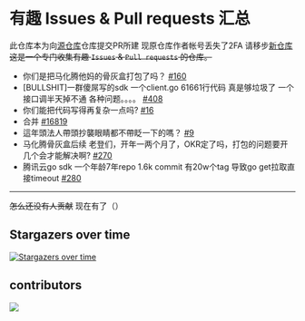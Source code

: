 # 有趣 Issues & Pull requests 汇总
此仓库本为向[源仓库](https://github.com/fuydg/Those-fun-roundups)仓库提交PR所建 现原仓库作者帐号丢失了2FA 请移步[新仓库](https://github.com/ioit-aaa/Those-fun-roundups)
~~这是一个专门收集有趣 `Issues` & `Pull requests` 的仓库。~~

- 你们是把马化腾他妈的骨灰盒打包了吗？
[#160](https://github.com/TencentCloud/tencentcloud-sdk-nodejs/issues/160)
- [BULLSHIT]一群傻屌写的sdk 一个client.go 61661行代码 真是够垃圾了 一个接口调半天掉不通 各种问题。。。。
[#408](https://github.com/aliyun/alibabacloud-sdk/issues/408)
- 你们能把代码写得再复杂一点吗?
[#16](https://github.com/huaweicloud/huaweicloud-sdk-php-obs/issues/16)
- 合并
[#16819](https://github.com/langgenius/dify/pull/16819)
- 這年頭法人帶頭抄襲眼睛都不帶眨一下的嗎？
[#9](https://github.com/ITRI-BDL-D/CQL-Project-template/issues/9)
- 马化腾骨灰盒后续 老登们，开年一两个月了，OKR定了吗，打包的问题要开几个会才能解决啊?
[#270](https://github.com/TencentCloud/tencentcloud-sdk-nodejs/issues/270)
- 腾讯云go sdk 一个年龄7年repo 1.6k commit 有20w个tag 导致go get拉取直接timeout
[#280](https://github.com/TencentCloud/tencentcloud-sdk-go/issues/280)

------

~~怎么还没有人贡献~~ 现在有了（）

## Stargazers over time
[![Stargazers over time](https://starchart.cc/fuydg/Those-fun-roundups.svg?variant=adaptive)](https://starchart.cc/fuydg/Those-fun-roundups)

## contributors
<a href="https://github.com/fuydg/Those-fun-roundups/graphs/contributors">
  <img src="https://contrib.rocks/image?repo=fuydg/Those-fun-roundups" />
